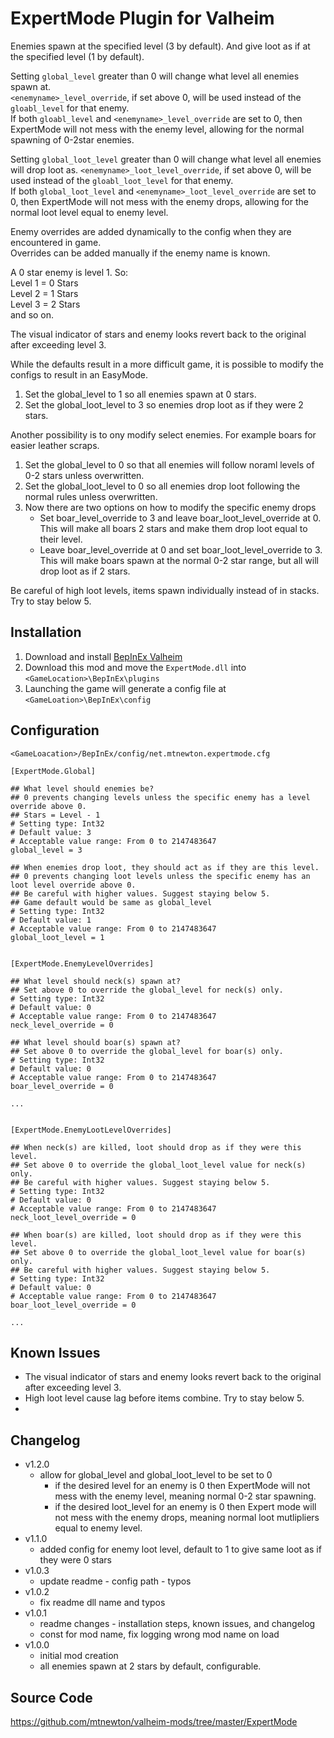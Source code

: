 # ExpertMode Plugin for Valheim
Enemies spawn at the specified level (3 by default). And give loot as if at the specified level (1 by default).

Setting `global_level` greater than 0 will change what level all enemies spawn at.  
`<enemyname>_level_override`, if set above 0, will be used instead of the `gloabl_level` for that enemy.  
If both `gloabl_level` and `<enemyname>_level_override` are set to 0, then ExpertMode will not mess with the enemy level, allowing for the normal spawning of 0-2star enemies.  

Setting `global_loot_level` greater than 0 will change what level all enemies will drop loot as.
`<enemyname>_loot_level_override`, if set above 0, will be used instead of the `gloabl_loot_level` for that enemy.  
If both `global_loot_level` and `<enemyname>_loot_level_override` are set to 0, then ExpertMode will not mess with the enemy drops, allowing for the normal loot level equal to enemy level.  

Enemy overrides are added dynamically to the config when they are encountered in game.  
Overrides can be added manually if the enemy name is known.

A 0 star enemy is level 1. So:  
Level 1 = 0 Stars  
Level 2 = 1 Stars  
Level 3 = 2 Stars  
and so on.  

The visual indicator of stars and enemy looks revert back to the original after exceeding level 3.

While the defaults result in a more difficult game, it is possible to modify the configs to result in an EasyMode.  
1. Set the global_level to 1 so all enemies spawn at 0 stars.  
2. Set the global_loot_level to 3 so enemies drop loot as if they were 2 stars.  

Another possibility is to ony modify select enemies. For example boars for easier leather scraps.  
1. Set the global_level to 0 so that all enemies will follow noraml levels of 0-2 stars unless overwritten.  
2. Set the global_loot_level to 0 so all enemies drop loot following the normal rules unless overwritten.  
3. Now there are two options on how to modify the specific enemy drops
    - Set boar_level_override to 3 and leave boar_loot_level_override at 0. This will make all boars 2 stars and make them drop loot equal to their level.
    - Leave boar_level_override at 0 and set boar_loot_level_override to 3. This will make boars spawn at the normal 0-2 star range, but all will drop loot as if 2 stars.

Be careful of high loot levels, items spawn individually instead of in stacks. Try to stay below 5.

## Installation
1. Download and install [BepInEx Valheim](https://valheim.thunderstore.io/package/denikson/BepInExPack_Valheim/)
2. Download this mod and move the `ExpertMode.dll` into `<GameLocation>\BepInEx\plugins`
3. Launching the game will generate a config file at `<GameLoation>\BepInEx\config`

## Configuration
`<GameLoacation>/BepInEx/config/net.mtnewton.expertmode.cfg`
```
[ExpertMode.Global]

## What level should enemies be? 
## 0 prevents changing levels unless the specific enemy has a level override above 0. 
## Stars = Level - 1
# Setting type: Int32
# Default value: 3
# Acceptable value range: From 0 to 2147483647
global_level = 3

## When enemies drop loot, they should act as if they are this level. 
## 0 prevents changing loot levels unless the specific enemy has an loot level override above 0. 
## Be careful with higher values. Suggest staying below 5.
## Game default would be same as global_level
# Setting type: Int32
# Default value: 1
# Acceptable value range: From 0 to 2147483647
global_loot_level = 1


[ExpertMode.EnemyLevelOverrides]

## What level should neck(s) spawn at? 
## Set above 0 to override the global_level for neck(s) only.  
# Setting type: Int32
# Default value: 0
# Acceptable value range: From 0 to 2147483647
neck_level_override = 0

## What level should boar(s) spawn at? 
## Set above 0 to override the global_level for boar(s) only. 
# Setting type: Int32
# Default value: 0
# Acceptable value range: From 0 to 2147483647
boar_level_override = 0

...


[ExpertMode.EnemyLootLevelOverrides]

## When neck(s) are killed, loot should drop as if they were this level. 
## Set above 0 to override the global_loot_level value for neck(s) only. 
## Be careful with higher values. Suggest staying below 5.
# Setting type: Int32
# Default value: 0
# Acceptable value range: From 0 to 2147483647
neck_loot_level_override = 0

## When boar(s) are killed, loot should drop as if they were this level. 
## Set above 0 to override the global_loot_level value for boar(s) only. 
## Be careful with higher values. Suggest staying below 5.
# Setting type: Int32
# Default value: 0
# Acceptable value range: From 0 to 2147483647
boar_loot_level_override = 0

...
```

## Known Issues
- The visual indicator of stars and enemy looks revert back to the original after exceeding level 3.
- High loot level cause lag before items combine. Try to stay below 5.
- 
## Changelog
- v1.2.0
    - allow for global_level and global_loot_level to be set to 0
        - if the desired level for an enemy is 0 then ExpertMode will not mess with the enemy level, meaning normal 0-2 star spawning.  
        - if the desired loot_level for an enemy is 0 then Expert mode will not mess with the enemy drops, meaning normal loot mutlipliers equal to enemy level.  
- v1.1.0
    - added config for enemy loot level, default to 1 to give same loot as if they were 0 stars
- v1.0.3
    - update readme - config path - typos
- v1.0.2
    - fix readme dll name and typos
- v1.0.1
    - readme changes - installation steps, known issues, and changelog
    - const for mod name, fix logging wrong mod name on load
- v1.0.0
    - initial mod creation
    - all enemies spawn at 2 stars by default, configurable.

## Source Code
https://github.com/mtnewton/valheim-mods/tree/master/ExpertMode
